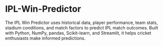 # IPL-Win-Predictor
The IPL Win Predictor uses historical data, player performance, team stats, stadium conditions, and match factors to predict IPL match outcomes. Built with Python, NumPy, pandas, Scikit-learn, and Streamlit, it helps cricket enthusiasts make informed predictions.
